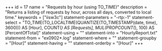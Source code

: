 +++
id = 17
name = "Requests by hour (using TO_TIME)"
description = "Returns a listing of requests by hour, across all days, converted to local time."
keywords = ["iisw3c"]
statement-parameters = "-rtp:-1"
statement-select = "TO_TIME(TO_LOCALTIME(QUANTIZE(TO_TIMESTAMP(date, time), 3600))) AS [Hour], COUNT(*) AS [Requests], MUL(PROPCOUNT(*), 100) AS [PercentOfTotal]"
statement-using = ""
statement-into = "HourlyReport.txt"
statement-from = "ex0902*.log"
statement-where = ""
statement-groupby = "[Hour]"
statement-having = ""
statement-orderby = "[Hour]"
+++

